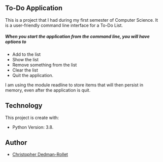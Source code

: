 ## To-Do Application
This is a project that I had during my first semester of Computer Science. 
It is a user-friendly command line interface for a To-Do List.

##### When you start the application from the command line, you will have options to
* Add to the list
* Show the list
* Remove something from the list
* Clear the list
* Quit the application.

I am using the module readline to store items that will then persist in memory, even after the application is quit. 

## Technology
This project is create with:
* Python Version: 3.8.

## Author
* [Christopher Dedman-Rollet](https://twitter.com/DedmanRollet)
